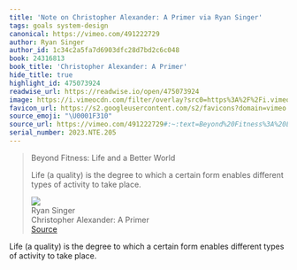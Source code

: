 ```yaml
---
title: 'Note on Christopher Alexander: A Primer via Ryan Singer'
tags: goals system-design
canonical: https://vimeo.com/491222729
author: Ryan Singer
author_id: 1c34c2a5fa7d6903dfc28d7bd2c6c048
book: 24316813
book_title: 'Christopher Alexander: A Primer'
hide_title: true
highlight_id: 475073924
readwise_url: https://readwise.io/open/475073924
image: https://i.vimeocdn.com/filter/overlay?src0=https%3A%2F%2Fi.vimeocdn.com%2Fvideo%2F1016030260-954f6a46ce8d22ee345fe4720d1893c0be17c87f62e7c6ffe35f04e0f2a6b8f7-d_1280x720&src1=https%3A%2F%2Ff.vimeocdn.com%2Fimages_v6%2Fshare%2Fplay_icon_overlay.png
favicon_url: https://s2.googleusercontent.com/s2/favicons?domain=vimeo.com
source_emoji: "\U0001F310"
source_url: https://vimeo.com/491222729#:~:text=Beyond%20Fitness%3A%20Life,to%20take%20place.
serial_number: 2023.NTE.205
---
```

> Beyond Fitness: Life and a Better World
> 
> Life (a quality) is the degree to which a certain form enables different types of activity to take place.
> <div class="quoteback-footer"><div class="quoteback-avatar"><img class="mini-favicon" src="https://s2.googleusercontent.com/s2/favicons?domain=vimeo.com"></div><div class="quoteback-metadata"><div class="metadata-inner"><span style="display:none">FROM:</span><div aria-label="Ryan Singer" class="quoteback-author"> Ryan Singer</div><div aria-label="Christopher Alexander: A Primer" class="quoteback-title"> Christopher Alexander: A Primer</div></div></div><div class="quoteback-backlink"><a target="_blank" aria-label="go to the full text of this quotation" rel="noopener" href="https://vimeo.com/491222729#:~:text=Beyond%20Fitness%3A%20Life,to%20take%20place." class="quoteback-arrow"> Source</a></div></div>

Life (a quality) is the degree to which a certain form enables different types of activity to take place.